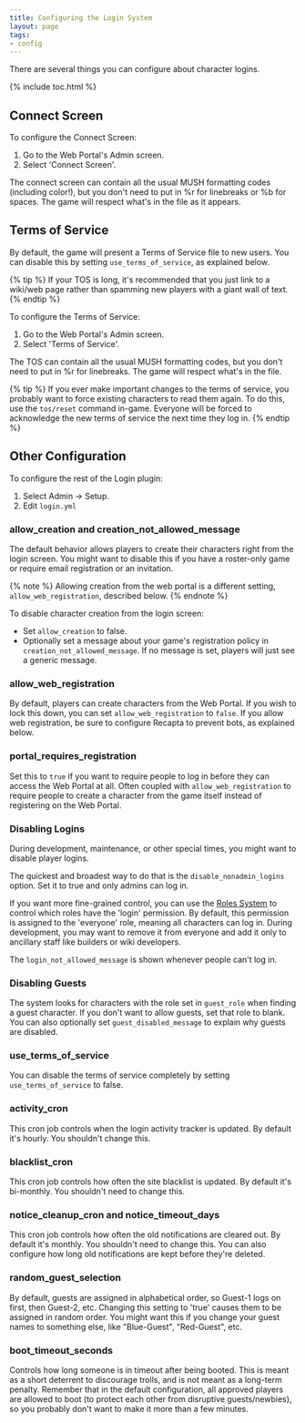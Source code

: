 ```yaml
---
title: Configuring the Login System
layout: page
tags:
- config
---
```


There are several things you can configure about character logins.

{% include toc.html %}

## Connect Screen

To configure the Connect Screen:

1. Go to the Web Portal's Admin screen.  
2. Select 'Connect Screen'.

The connect screen can contain all the usual MUSH formatting codes (including color!), but you don't need to put in %r for linebreaks or %b for spaces.  The game will respect what's in the file as it appears.

## Terms of Service

By default, the game will present a Terms of Service file to new users.  You can disable this by setting `use_terms_of_service`, as explained below.

{% tip %} 
If your TOS is long, it's recommended that you just link to a wiki/web page rather than spamming new players with a giant wall of text.
{% endtip %}

To configure the Terms of Service:

1. Go to the Web Portal's Admin screen.  
2. Select 'Terms of Service'.

The TOS can contain all the usual MUSH formatting codes, but you don't need to put in %r for linebreaks.  The game will respect what's in the file.

{% tip %} 
If you ever make important changes to the terms of service, you probably want to force existing characters to read them again.  To do this, use the  `tos/reset`  command in-game.  Everyone will be forced to acknowledge the new terms of service the next time they log in.
{% endtip %}

## Other Configuration

To configure the rest of the Login plugin:

1. Select Admin -> Setup.
2. Edit `login.yml`

### allow_creation and creation_not_allowed_message

The default behavior allows players to create their characters right from the login screen.  You might want to disable this if you have a roster-only game or require email registration or an invitation.

{% note %} 
Allowing creation from the web portal is a different setting, `allow_web_registration`, described below.
{% endnote %}

To disable character creation from the login screen:

* Set `allow_creation` to false.
* Optionally set a message about your game's registration policy in `creation_not_allowed_message`.  If no message is set, players will just see a generic message.

### allow_web_registration

By default, players can create characters from the Web Portal.  If you wish to lock this down, you can set `allow_web_registration` to `false`.  If you allow web registration, be sure to configure Recapta to prevent bots, as explained below.

### portal_requires_registration

Set this to `true` if you want to require people to log in before they can access the Web Portal at all.  Often coupled with `allow_web_registration` to require people to create a character from the game itself instead of registering on the Web Portal.

### Disabling Logins

During development, maintenance, or other special times, you might want to disable player logins.  

The quickest and broadest way to do that is the `disable_nonadmin_logins` option. Set it to true and only admins can log in.

If you want more fine-grained control, you can use the [Roles System](/tutorials/manage/roles.html) to control which roles have the 'login' permission.  By default, this permission is assigned to the 'everyone' role, meaning all characters can log in.  During development, you may want to remove it from everyone and add it only to ancillary staff like builders or wiki developers. 

The `login_not_allowed_message` is shown whenever people can't log in.

### Disabling Guests

The system looks for characters with the role set in `guest_role` when finding a guest character.  If you don't want to allow guests, set that role to blank.  You can also optionally set `guest_disabled_message` to explain why guests are disabled.

### use_terms_of_service

You can disable the terms of service completely by setting `use_terms_of_service` to false.

### activity_cron

This cron job controls when the login activity tracker is updated.  By default it's hourly.  You shouldn't change this.

### blacklist_cron

This cron job controls how often the site blacklist is updated.  By default it's bi-monthly.  You shouldn't need to change this.

### notice_cleanup_cron and notice_timeout_days

This cron job controls how often the old notifications are cleared out.  By default it's monthly.  You shouldn't need to change this. You can also configure how long old notifications are kept before they're deleted.

### random_guest_selection

By default, guests are assigned in alphabetical order, so Guest-1 logs on first, then Guest-2, etc. Changing this setting to 'true' causes them to be assigned in random order.  You might want this if you change your guest names to something else, like "Blue-Guest", "Red-Guest", etc.

### boot_timeout_seconds

Controls how long someone is in timeout after being booted. This is meant as a short deterrent to discourage trolls, and is not meant as a long-term penalty. Remember that in the default configuration, all approved players are allowed to boot (to protect each other from disruptive guests/newbies), so you probably don't want to make it more than a few minutes.